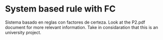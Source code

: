 # System based rule with FC
Sistema basado en reglas con factores de certeza.
Look at the P2.pdf document for more relevant information. Take in considaration that this is an university project.
